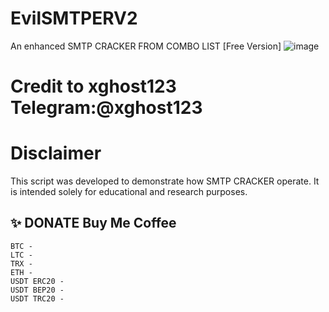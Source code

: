 # EvilSMTPERV2
An enhanced SMTP CRACKER FROM COMBO LIST [Free Version]
![image](https://github.com/user-attachments/assets/5ae38ce0-fb2e-4d24-b56b-2f921e36ae99)


# Credit to xghost123 Telegram:@xghost123

# Disclaimer

This script was developed to demonstrate how SMTP CRACKER operate.
It is intended solely for educational and research purposes.

## ✨ DONATE Buy Me Coffee

    BTC - 
    LTC - 
    TRX - 
    ETH - 
    USDT ERC20 - 
    USDT BEP20 - 
    USDT TRC20 - 
